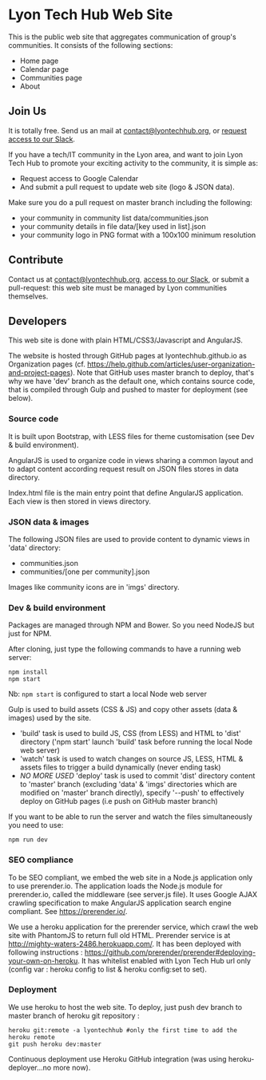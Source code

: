 Lyon Tech Hub Web Site
======================

This is the public web site that aggregates communication of group's communities.
It consists of the following sections:

* Home page
* Calendar page
* Communities page
* About

Join Us
-------
It is totally free. Send us an mail at contact@lyontechhub.org, or [request access to our Slack](https://slack.lyontechhub.org).

If you have a tech/IT community in the Lyon area, and want to join Lyon Tech Hub to promote your exciting activity to the community, it is simple as:

* Request access to Google Calendar
* And submit a pull request to update web site (logo & JSON data).

Make sure you do a pull request on master branch including the following:

* your community in community list data/communities.json
* your community details in file data/[key used in list].json
* your community logo in PNG format with a 100x100 minimum resolution

Contribute
----------
Contact us at contact@lyontechhub.org, [access to our Slack](https://slack.lyontechhub.org), or submit a pull-request: this web site must be managed by Lyon communities themselves.

Developers
----------
This web site is done with plain HTML/CSS3/Javascript and AngularJS.

The website is hosted through GitHub pages at lyontechhub.github.io as Organization pages (cf. https://help.github.com/articles/user-organization-and-project-pages).
Note that GitHub uses master branch to deploy, that's why we have 'dev' branch as the default one, which contains source code, that is compiled through Gulp and pushed to master for deployment (see below).

### Source code

It is built upon Bootstrap, with LESS files for theme customisation (see Dev & build environment).

AngularJS is used to organize code in views sharing a common layout and to adapt content according request result on JSON files stores in data directory.

Index.html file is the main entry point that define AngularJS application. Each view is then stored in views directory.

### JSON data & images

The following JSON files are used to provide content to dynamic views in 'data' directory:

* communities.json
* communities/[one per community].json

Images like community icons are in 'imgs' directory.

### Dev & build environment

Packages are managed through NPM and Bower. So you need NodeJS but just for NPM.

After cloning, just type the following commands to have a running web server:

```
npm install
npm start
```

Nb: `npm start` is configured to start a local Node web server

Gulp is used to build assets (CSS & JS) and copy other assets (data & images) used by the site.

* 'build' task is used to build JS, CSS (from LESS) and HTML to 'dist' directory ('npm start' launch 'build' task before running the local Node web server)
* 'watch' task is used to watch changes on source JS, LESS, HTML & assets files to trigger a build dynamically (never ending task)
* _NO MORE USED_ 'deploy' task is used to commit 'dist' directory content to 'master' branch (excluding 'data' & 'imgs' directories which are modified on 'master' branch directly), specify '--push' to effectively deploy on GitHub pages (i.e push on GitHub master branch)

If you want to be able to run the server and watch the files simultaneously you need to use:

```
npm run dev
```

### SEO compliance

To be SEO compliant, we embed the web site in a Node.js application only to use prerender.io. The application loads the Node.js module for prerender.io, called the middleware (see server.js file).
It uses Google AJAX crawling specification to make AngularJS application search engine compliant. See https://prerender.io/.

We use a heroku application for the prerender service, which crawl the web site with PhantomJS to return full old HTML. Prerender service is at http://mighty-waters-2486.herokuapp.com/.
It has been deployed with following instructions : https://github.com/prerender/prerender#deploying-your-own-on-heroku.
It has whitelist enabled with Lyon Tech Hub url only (config var : heroku config to list & heroku config:set to set).

### Deployment

We use heroku to host the web site. To deploy, just push dev branch to master branch of heroku git repository :

```
heroku git:remote -a lyontechhub #only the first time to add the heroku remote
git push heroku dev:master 
```

Continuous deployment use Heroku GitHub integration (was using heroku-deployer...no more now).
